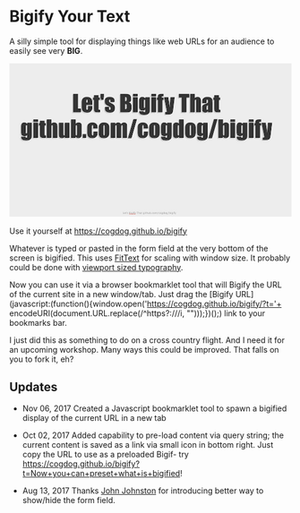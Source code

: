 # Bigify Your Text

A silly simple tool for displaying things like web URLs for an audience to easily see very **BIG**.

![](images/bigify.jpg "Bigify Example")

Use it yourself at https://cogdog.github.io/bigify

Whatever is typed or pasted in the form field at the very bottom of the screen is bigified. This uses [FitText](http://fittextjs.com/) for scaling with window size. It probably could be done with [viewport sized typography](https://css-tricks.com/viewport-sized-typography/).

Now you can use it via a browser bookmarklet tool that will Bigify the URL of the current site in a new window/tab. Just drag the [Bigify URL](javascript:(function(){window.open('https://cogdog.github.io/bigify/?t='+ encodeURI(document.URL.replace(/^https?\:\/\//i, "")));})();) link to your bookmarks bar.

I just did this as something to do on a cross country flight. And I need it for an upcoming workshop. Many ways this could be improved. That falls on you to fork it, eh?



## Updates

* Nov 06, 2017 Created a Javascript bookmarklet tool to spawn a bigified display of the current URL in a new tab

* Oct 02, 2017 Added capability to pre-load content via query string; the current content is saved as a link via small icon in bottom right. Just copy the URL to use as a preloaded Bigif- try  https://cogdog.github.io/bigify?t=Now+you+can+preset+what+is+bigified!

* Aug 13, 2017 Thanks [John Johnston](https://github.com/troutcolor) for introducing better way to show/hide the form field. 
